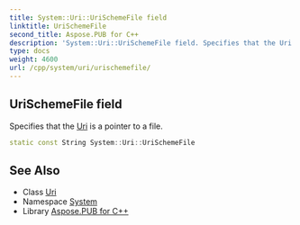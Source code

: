 ```yaml
---
title: System::Uri::UriSchemeFile field
linktitle: UriSchemeFile
second_title: Aspose.PUB for C++
description: 'System::Uri::UriSchemeFile field. Specifies that the Uri is a pointer to a file in C++.'
type: docs
weight: 4600
url: /cpp/system/uri/urischemefile/
---
```

## UriSchemeFile field


Specifies that the [Uri](../) is a pointer to a file.

```cpp
static const String System::Uri::UriSchemeFile
```

## See Also

* Class [Uri](../)
* Namespace [System](../../)
* Library [Aspose.PUB for C++](../../../)
